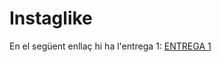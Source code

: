 # Instaglike

En el següent enllaç hi ha l'entrega 1: [ENTREGA 1](https://github.com/destanyol/entornsweb/blob/master/E1-requeriments-inicials.pdf)
